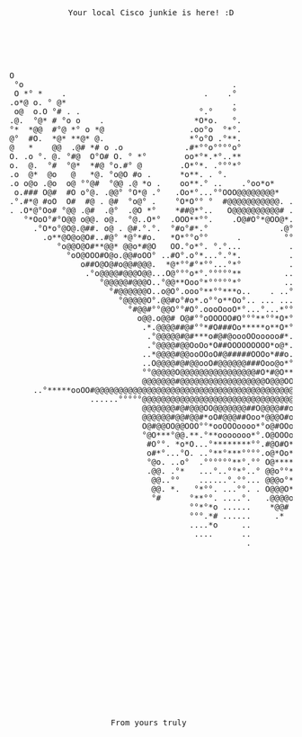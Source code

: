 <title> Ello everyone!</title>

<pre><div align="center">
Your local Cisco junkie is here! :D

<body>




O                                                                              *.                 
 °o                                            .                              .°.°*                 
 O *° *    .                             .    .°                                  *°                
.o*@ o. ° @*                                   .                                   °.               
 o@  o.O °# . .                         °.°    °                                   .°.              
.@.  °@* # °o o    .                   *O*o.   °.                                   .°.             
°*  *@@  #°@ *° o *@                  .oo°o  °*°.                                    °°             
@°  #O.  *@* **@* @.                  *°o°O .°**.                                     °.            
@   *    @@  .@# *# o .o             .#*°°o°°°°o°                                      °            
O. .o °. @. °#@  O°O# O. ° *°        oo*°*.*°..**                       ..             .°           
o.  @.  °#  °@*  *#@ °o.#° @        .O*°*. .°°°*°                       .*              °.          
.o  @*  @o   @   *@. °o@O #o .      *o**. . °.                          .o*              °          
.o o@o .@o  o@ °°@#  °@@ .@ *o .    oo**.° ..    .°oo*o*                .*#°              °         
 o.### O@#  #O o°@. .@@° °O*@ .°   .Oo*°...°°OOO@@@@@@@@*                .oO*.             °        
.°.#*@ #oO  O#  #@ . @#  °o@° .    °O*O°° °  #@@@@@@@@@@@. .             ..**°.             .       
. .O*@°Oo# °@@ .@#  .@°  .@O *°    *##@*°..   O@@@@@@@@@@# .            .. ....              .      
   °*OoO°#°O@@ o@@. o@.  °@..O*°  .OOO**°°.    .O@#O°*@OO@*.  °.            ..                      
     .°O*o°@O@.@##. o@ . @#.°.°.  °#o°#*.°               .@°  .°            .                       
       .o**@O@o@O#..#@° *@°*#o.   *O*°°o°°      .         °° . .           ..                       
          °o@@O@O#**@@* @@o*#@O   OO.°o*°. °.°...          . ..                                     
            °oO@OOO#O@o.@@#oOO° ..#O°.o°*...°.°*.          .  .       .                             
               o##O@O@#o@@#@@@.  *@*°°#°*°°...°*°          .     ..                                 
                .°o@@@@#@@@O@@...O@°°°o*°.°°°°°**         ..     ..                                 
                   °@@@@@#@@@O..°@@**Ooo°*°°°°°*°         ..    ..                                  
                     °#@@@@@@O..o@O°.ooo°**°°***o..    . ..°...... .°.                              
                       °@@@@@O°.@@#o°#o*.o°°o**Oo°.. ... ...°....    °                              
                         °#@@#°°@@O°°#O°.oooOooO*°...°...*°°°...      °                             
                           o@@.o@@# O@#°°oOOOOO#O°°°**°°*O*°..        .                             
                            .*.@@@@##@#°°*#O###Oo*****o**O*°..        .                             
                             .°@@@@@#@#***o#@#@oooOOooooo#*.          .      ..                     
                             .°@@@@#@@OoOo*O##OOOOOOOOO*o@*....               °°                    
                            ..*@@@@#@@ooOOoO#@#####OOOo*##o....                o                    
                            ..O@@@@#@#@@ooO#@@@@@@###Ooo@o*°°°°        .       °.                   
                            °°@@@@@O@@@@@@@@@@@@@@@@#O*#@O****°     .  .       °.                   
                            @@@@@@@#@@@@@@@@@@@@@@@@@@O@@@OO##O*°oo*°.°°..     °....   ..           
     ..°*****ooOO#@@@@@@@@@@@@@@@@@@@@@@@@@@@@@@@@@@@@@@@@@@@@@@@@@@@@@@@@@###O####Oo***°°......    
                 ......°°°°°@@@@@@@@@@@@@@@@@@@@@@@@@@@@@@@@@@@@##Ooooooooo°°°°*°°°..  ..           
                            @@@@@@@#@#@@@OO@@@@@@@##O@@@@##o*o@#o°*°.....°..   ..                   
                            @@@@@@#@@#@@#*oO#@@@##Ooo*@@@O#o**##Oooo°........                       
                            O@#@@OO@@OOO°°*ooOOOoooo*°o@#OOo°°OOOOo**°. ..°°.           .           
                            °@O***°@@.**.°**ooooooo*°.O@OOOo°°oOOOOo**° .  .°.         .°           
                             #O°°. *o*O...°********°°.#@O#O*°°*OOOOOoo*...  °*         °.           
                             o#*°...°O. ..°**°***°°°°.o@*Oo*°°*OOOO*ooo°.....o*        .            
                             °@o. ..o°  .°°°°°°**°.°° O@*****°*oOoo**oo*...  .O*.      °.           
                             .@@. .°*   ...°..°°*°..° @@o°°**°ooOOOo*°oo. ..  °o°.     .            
                              @@..°°    ......°.°°... @@@o°*°.oooOo*°°*Oo..    °°.    .°            
                              @@. *.   °*°°. ...°°. . O@@@O*°°*ooOO*°°°oo..  . ..     °.            
                              °#      °**°°. ....°.   .@@@@o***o*oO*°°°oo°    ...     *.            
                                      °°*°*o ......    *@@# °*ooo*o*.*°*o*.   o°      ...           
                                      °°°.*# ......     .*   °**oOo*.*.°**.  °o.       °*.   .      
                                      ....*o     ..          **°*O*..°..°o°  **.       O@*   .      
                                       ....      ..          ***°o*. *.. ..  o*°.     .*@o .        
                                                  .          °OO*.° .*.      o°°°    .o°°.          
                                                               *OO*.°°.      o°*.     °*.           
                                                                 °°°*°       °°°.       .. .°.      
                                                                    .o°      *°°           .°°.     
                                                                 . . .**.   .°**               .    
                                                                   ..  .°°... .@#*.                 
                                                                   .....  ...  .o°                  
                                                                   ...  ...                         
                                                                   ..  ....                         







</body>



<footer>From yours truly </footer>

